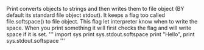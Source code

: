 Print converts objects to strings and then writes them to file object (BY default its standard file object stdout). It keeps a flag too called file.softspace() to file object. This flag let interpreter know when to write the space. When you print something it will first checks the flag and will write space if it is set.
'''
import sys
print sys.stdout.softspace
print "Hello",
print sys.stdout.softspace
'''


